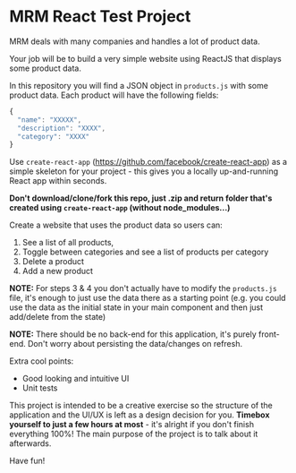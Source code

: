 # MRM React Test Project

MRM deals with many companies and handles a lot of product data.

Your job will be to build a very simple website using ReactJS that displays some product data.

In this repository you will find a JSON object in `products.js` with some product data. Each product will have the following fields:

```js
{
  "name": "XXXXX",
  "description": "XXXX",
  "category": "XXXX"
}
```

Use `create-react-app` (https://github.com/facebook/create-react-app) as a simple skeleton for your project - this gives you a locally up-and-running React app within seconds.

**Don't download/clone/fork this repo, just .zip and return folder that's created using `create-react-app` (without node_modules...)**

Create a website that uses the product data so users can:
1. See a list of all products,
2. Toggle between categories and see a list of products per category
3. Delete a product
4. Add a new product

**NOTE:** For steps 3 & 4 you don't actually have to modify the `products.js` file, it's enough to just use the data there as a starting point (e.g. you could use the data as the initial state in your main component and then just add/delete from the state)

**NOTE:** There should be no back-end for this application, it's purely front-end. Don't worry about persisting the data/changes on refresh.

Extra cool points:

* Good looking and intuitive UI
* Unit tests

This project is intended to be a creative exercise so the structure of the application and the UI/UX is left as a design decision for you. **Timebox yourself to just a few hours at most** - it's alright if you don't finish everything 100%! The main purpose of the project is to talk about it afterwards.

Have fun!
